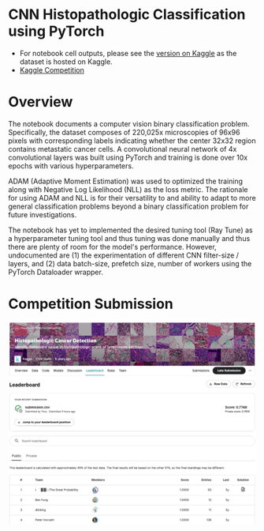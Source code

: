 # CNN Histopathologic Classification using PyTorch

- For notebook cell outputs, please see the [version on Kaggle](https://www.kaggle.com/code/anthonyylee/cnn-histopathologic-classification-using-pytorch) as the dataset is hosted on Kaggle. 
- [Kaggle Competition](https://www.kaggle.com/competitions/histopathologic-cancer-detection/leaderboard?tab=public#)

# Overview

The notebook documents a computer vision binary classification problem. Specifically, the dataset composes of 220,025x microscopies of 96x96 pixels with corresponding labels indicating whether the center 32x32 region contains metastatic cancer cells. A convolutional neural network of 4x convolutional layers was built using PyTorch and training is done over 10x epochs with various hyperparameters.

ADAM (Adaptive Moment Estimation) was used to optimized the training along with Negative Log Likelihood (NLL) as the loss metric. The rationale for using ADAM and NLL is for their versatility to and ability to adapt to more general classification problems beyond a binary classification problem for future investigations.

The notebook has yet to implemented the desired tuning tool (Ray Tune) as a hyperparameter tuning tool and thus tuning was done manually and thus there are plenty of room for the model's performance. However, undocumented are (1) the experimentation of different CNN filter-size / layers, and (2) data batch-size, prefetch size, number of workers using the PyTorch Dataloader wrapper.


# Competition Submission


![Kaggle Leadership Board Screenshot](./Kaggle_Submission_Leadership_Board_Screenshot.jpeg)
